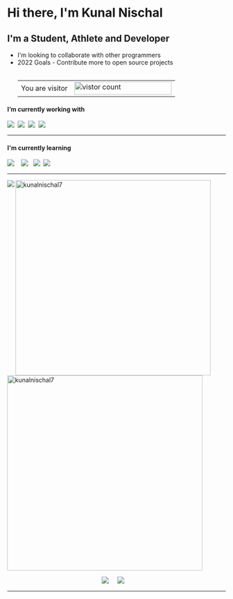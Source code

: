 <h1>Hi there, I'm Kunal Nischal</h1>

<h2> I'm a Student, Athlete and Developer</h2>

- I'm looking to collaborate with other programmers
- 2022 Goals - Contribute more to open source projects <br>
  <br />
  <table>
  <tr>
      <td>You are visitor</td>
      <td><img src="https://profile-counter.glitch.me/kunalnischal7/count.svg" alt="vistor count" height="30" width="224" /></td>
    </tr></table>
  <!--</table>
  <p align="left">
  <h3 align="left">Connect with me:</h3>
  <a href="https://twitter.com/iamkunalnischal" target="blank"><img align="center" src="https://raw.githubusercontent.com/rahuldkjain/github-profile-readme-generator/master/src/images/icons/Social/twitter.svg" alt="KunalNischal" height="30" width="40" /></a>
  <a href="https://instagram.com/kunalnischal7" target="blank"><img align="center" src="https://raw.githubusercontent.com/rahuldkjain/github-profile-readme-generator/master/src/images/icons/Social/instagram.svg" alt="kunalnischal7" height="30" width="40" /></a>
  <!-- <a href="https://medium.com/@realkarthiknair" target="blank"><img align="center" src="https://raw.githubusercontent.com/rahuldkjain/github-profile-readme-generator/master/src/images/icons/Social/medium.svg" alt="@realkarthiknair" height="30" width="40" /></a>-->
  </p>

<h4>I’m currently working with</h4>
<p >
  <img src="https://img.shields.io/badge/html5%20-%23e34f26.svg?&style=for-the-badge&logo=html5&logoColor=white" />&nbsp;&nbsp;<img src="https://img.shields.io/badge/CSS3-1572B6?&style=for-the-badge&logo=css3&logoColor=white" />&nbsp;&nbsp;<img src="https://img.shields.io/badge/JavaScript-F7DF1E?style=for-the-badge&logo=javascript&logoColor=black" />&nbsp;&nbsp;<img src="https://img.shields.io/badge/Bootstrap-563D7C?style=for-the-badge&logo=bootstrap&logoColor=white">
</p>
<hr>
<h4> I'm currently learning</h4>
<p >
  <img src="https://img.shields.io/badge/TypeScript-007ACC?style=for-the-badge&logo=typescript&logoColor=white" />&nbsp;&nbsp;&nbsp;&nbsp;<img src="https://img.shields.io/badge/next.js-000000?style=for-the-badge&logo=next.js&logoColor=white" />&nbsp;&nbsp;&nbsp;<img src="https://img.shields.io/badge/node.js%20-%23339933.svg?&style=for-the-badge&logo=node.js&logoColor=white"/>&nbsp;&nbsp;<img src="https://img.shields.io/badge/React-20232A?style=for-the-badge&logo=react&logoColor=61DAFB" />
</p>
<hr>
 <!-- <img src="https://raw.githubusercontent.com/devicons/devicon/master/icons/linux/linux-original.svg" alt="linux" width="40" height="40"/> </a> <a href="https://www.mysql.com/" target="_blank" rel="noreferrer"> <img src="https://raw.githubusercontent.com/devicons/devicon/master/icons/mysql/mysql-original-wordmark.svg" alt="mysql" width="40" height="40"/> </a> <a href="https://www.python.org" target="_blank" rel="noreferrer"> <img src="https://raw.githubusercontent.com/devicons/devicon/master/icons/python/python-original.svg" alt="python" width="40" height="40"/> </a> </p> -->

<p align="left"><img align="left" src = "https://github-readme-stats.vercel.app/api/top-langs/?username=kunalnischal7&theme=radical"></p>

<p>&nbsp; 
   
  <img align="left" width="450" src="https://github-readme-stats.vercel.app/api?username=kunalnischal7&show_icons=true&hide_border=true&theme=dark" alt="kunalnischal7" />
   <img width="450"  src="https://github-readme-streak-stats.herokuapp.com/?user=kunalnischal7&hide_border=true&theme=dark" alt="kunalnischal7" />
</p>
<p align='center'>
</p>
<!--<p align='center'>
  <a href="#"><img src="https://visitor-badge.glitch.me/badge?page_id=StefanyVasc.kunalnischal7??style=for-the-badge&logo=appveyor"></a>
</p>-->
<p align='center'>
  <a href="https://twitter.com/iamkunalnischal"><img src="https://img.shields.io/badge/twitter-%231DA1F2.svg?&style=for-the-badge&logo=twitter&logoColor=white" /></a>&nbsp;&nbsp;&nbsp;&nbsp;
  <a href="https://www.linkedin.com/in/kunal-nischal-3464a2211"><img src="https://img.shields.io/badge/linkedin-%230077B5.svg?&style=for-the-badge&logo=linkedin&logoColor=white" /></a>&nbsp;&nbsp;&nbsp;&nbsp;
</p>
<hr>

<br>
<!--<p align="right">
  <a href="https://open.spotify.com/playlist/2w8GYqYdH6ve3g0nGcJcgE?si=7bCl8yynR2Saz4VPR6mDXQ"><img src="https://img.shields.io/badge/spotify-%231ED760.svg?&style=for-the-badge&logo=spotify&logoColor=white" /></a>&nbsp;&nbsp;&nbsp;
  <a href="steamcommunity.com/id/SteVasc/"><img src="https://img.shields.io/badge/Steam-%23000000.svg?&style=for-the-badge&logo=steam&logoColor=white" /></a>&nbsp;&nbsp;&nbsp;
  <h5 align="right">🎮 To have fun and spend time...</h5>
</p>
-->
